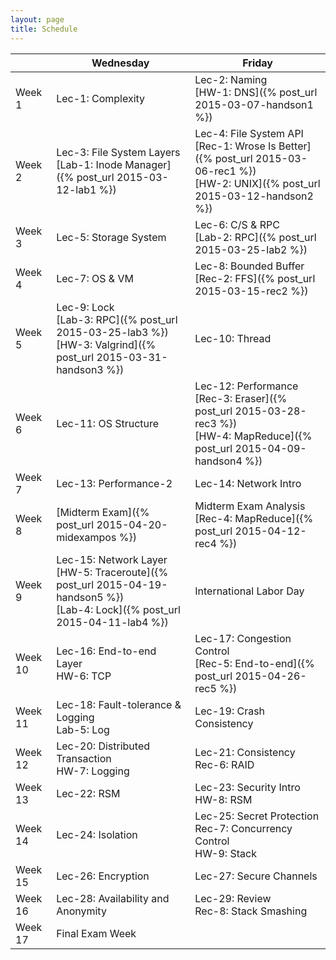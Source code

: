```yaml
---
layout: page
title: Schedule
---
```


||Wednesday|Friday|
|---|---|---|
|Week 1|Lec-1: Complexity|Lec-2: Naming<br/>[HW-1: DNS]({% post_url 2015-03-07-handson1 %})|
|Week 2|Lec-3: File System Layers<br/>[Lab-1: Inode Manager]({% post_url 2015-03-12-lab1 %})|Lec-4: File System API <br /> [Rec-1: Wrose Is Better]({% post_url 2015-03-06-rec1 %})<br/>[HW-2: UNIX]({% post_url 2015-03-12-handson2 %})|
|Week 3|Lec-5: Storage System|Lec-6: C/S & RPC<br/>[Lab-2: RPC]({% post_url 2015-03-25-lab2 %})|
|Week 4|Lec-7: OS & VM|Lec-8: Bounded Buffer <br/> [Rec-2: FFS]({% post_url 2015-03-15-rec2 %})|
|Week 5|Lec-9: Lock<br/>[Lab-3: RPC]({% post_url 2015-03-25-lab3 %}) <br/> [HW-3: Valgrind]({% post_url 2015-03-31-handson3 %})|Lec-10: Thread|
|Week 6|Lec-11: OS Structure|Lec-12: Performance <br/> [Rec-3: Eraser]({% post_url 2015-03-28-rec3 %}) <br/> [HW-4: MapReduce]({% post_url 2015-04-09-handson4 %})|
|Week 7|Lec-13: Performance-2|Lec-14: Network Intro|
|Week 8|[Midterm Exam]({% post_url 2015-04-20-midexampos %})|Midterm Exam Analysis <br/> [Rec-4: MapReduce]({% post_url 2015-04-12-rec4 %})|
|Week 9|Lec-15: Network Layer <br/> [HW-5: Traceroute]({% post_url 2015-04-19-handson5 %}) <br/> [Lab-4: Lock]({% post_url 2015-04-11-lab4 %})|International Labor Day|
|Week 10|Lec-16: End-to-end Layer <br/> HW-6: TCP|Lec-17: Congestion Control <br/> [Rec-5: End-to-end]({% post_url 2015-04-26-rec5 %})|
|Week 11|Lec-18: Fault-tolerance & Logging <br/> Lab-5: Log|Lec-19: Crash Consistency|
|Week 12|Lec-20: Distributed Transaction <br/>HW-7: Logging|Lec-21: Consistency <br/> Rec-6: RAID|
|Week 13|Lec-22: RSM|Lec-23: Security Intro <br/> HW-8: RSM|
|Week 14|Lec-24: Isolation|Lec-25: Secret Protection <br/> Rec-7: Concurrency Control <br/> HW-9: Stack|
|Week 15|Lec-26: Encryption|Lec-27: Secure Channels|
|Week 16|Lec-28: Availability and Anonymity|Lec-29: Review <br/> Rec-8: Stack Smashing|
|Week 17|Final Exam Week|

